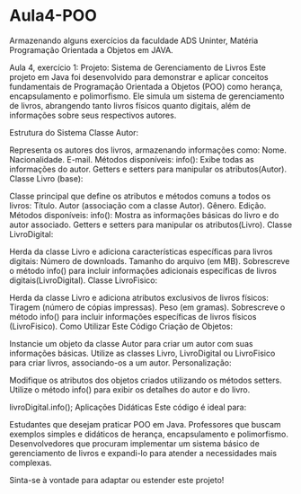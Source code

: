 # Aula4-POO
Armazenando alguns exercícios da faculdade ADS Uninter, Matéria Programação Orientada a Objetos em JAVA.

Aula 4, exercício 1:
Projeto: Sistema de Gerenciamento de Livros
Este projeto em Java foi desenvolvido para demonstrar e aplicar conceitos fundamentais de Programação Orientada a Objetos (POO) como herança, encapsulamento e polimorfismo. Ele simula um sistema de gerenciamento de livros, abrangendo tanto livros físicos quanto digitais, além de informações sobre seus respectivos autores.

Estrutura do Sistema
Classe Autor:

Representa os autores dos livros, armazenando informações como:
Nome.
Nacionalidade.
E-mail.
Métodos disponíveis:
info(): Exibe todas as informações do autor.
Getters e setters para manipular os atributos​(Autor).
Classe Livro (base):

Classe principal que define os atributos e métodos comuns a todos os livros:
Título.
Autor (associação com a classe Autor).
Gênero.
Edição.
Métodos disponíveis:
info(): Mostra as informações básicas do livro e do autor associado.
Getters e setters para manipular os atributos​(Livro).
Classe LivroDigital:

Herda da classe Livro e adiciona características específicas para livros digitais:
Número de downloads.
Tamanho do arquivo (em MB).
Sobrescreve o método info() para incluir informações adicionais específicas de livros digitais​(LivroDigital).
Classe LivroFisico:

Herda da classe Livro e adiciona atributos exclusivos de livros físicos:
Tiragem (número de cópias impressas).
Peso (em gramas).
Sobrescreve o método info() para incluir informações específicas de livros físicos​(LivroFisico).
Como Utilizar Este Código
Criação de Objetos:

Instancie um objeto da classe Autor para criar um autor com suas informações básicas.
Utilize as classes Livro, LivroDigital ou LivroFisico para criar livros, associando-os a um autor.
Personalização:

Modifique os atributos dos objetos criados utilizando os métodos setters.
Utilize o método info() para exibir os detalhes do autor e do livro.

livroDigital.info(); 
Aplicações Didáticas
Este código é ideal para:

Estudantes que desejam praticar POO em Java.
Professores que buscam exemplos simples e didáticos de herança, encapsulamento e polimorfismo.
Desenvolvedores que procuram implementar um sistema básico de gerenciamento de livros e expandi-lo para atender a necessidades mais complexas.

Sinta-se à vontade para adaptar ou estender este projeto! 









